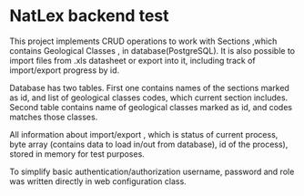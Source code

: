 # NatLex backend test

This project implements CRUD operations to work with Sections ,which contains Geological Classes , in database(PostgreSQL).
It is also possible to import files from .xls datasheet or export into it, including track of import/export progress by id.

Database has two tables. First one contains names of the sections marked as id, and list of geological classes codes, 
which current section includes. Second table contains name of geological classes marked as id, and codes matches those classes.

All information about import/export , which is status of current process, byte array (contains data to load in/out from database),
id of the process), stored in memory for test purposes.

To simplify basic authentication/authorization username, password and role was written directly in web configuration class.